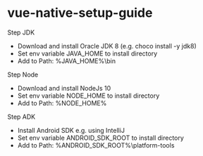 # vue-native-setup-guide

Step JDK
- Download and install Oracle JDK 8 (e.g. choco install -y jdk8)
- Set env variable JAVA_HOME to install directory
- Add to Path:  %JAVA_HOME%\bin

Step Node
- Download and install NodeJs 10
- Set env variable NODE_HOME to install directory
- Add to Path:  %NODE_HOME%

Step ADK
- Install Android SDK e.g. using IntelliJ
- Set env variable ANDROID_SDK_ROOT to install directory
- Add to Path:  %ANDROID_SDK_ROOT%\platform-tools
